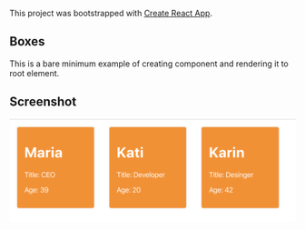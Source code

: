 This project was bootstrapped with [Create React App](https://github.com/facebook/create-react-app).

## Boxes

This is a bare minimum example of creating component and rendering it to root element.

## Screenshot

![1_task screenshot](./1_task.png?raw=true)
